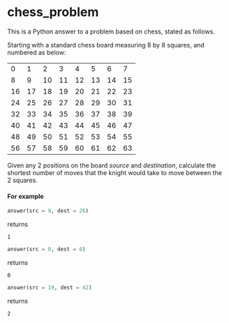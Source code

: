# chess_problem

This is a Python answer to a problem based on chess, stated as follows.

Starting with a standard chess board measuring 8 by 8 squares, and numbered as below:
<table>
<tr>																							
<td>	0	</td>	<td>	1	</td>	<td>	2	</td>	<td>	3	</td>	<td>	4	</td>	<td>	5	</td>	<td>	6	</td>	<td>	7	</td>
</tr>																							
<tr>																							
<td>	8	</td>	<td>	9	</td>	<td>	10	</td>	<td>	11	</td>	<td>	12	</td>	<td>	13	</td>	<td>	14	</td>	<td>	15	</td>
</tr>																							
<tr>																							
<td>	16	</td>	<td>	17	</td>	<td>	18	</td>	<td>	19	</td>	<td>	20	</td>	<td>	21	</td>	<td>	22	</td>	<td>	23	</td>
</tr>																							
<tr>																							
<td>	24	</td>	<td>	25	</td>	<td>	26	</td>	<td>	27	</td>	<td>	28	</td>	<td>	29	</td>	<td>	30	</td>	<td>	31	</td>
</tr>																							
<tr>																							
<td>	32	</td>	<td>	33	</td>	<td>	34	</td>	<td>	35	</td>	<td>	36	</td>	<td>	37	</td>	<td>	38	</td>	<td>	39	</td>
</tr>																							
<tr>																							
<td>	40	</td>	<td>	41	</td>	<td>	42	</td>	<td>	43	</td>	<td>	44	</td>	<td>	45	</td>	<td>	46	</td>	<td>	47	</td>
</tr>																							
<tr>																							
<td>	48	</td>	<td>	49	</td>	<td>	50	</td>	<td>	51	</td>	<td>	52	</td>	<td>	53	</td>	<td>	54	</td>	<td>	55	</td>
</tr>																							
<tr>																							
<td>	56	</td>	<td>	57	</td>	<td>	58	</td>	<td>	59	</td>	<td>	60	</td>	<td>	61	</td>	<td>	62	</td>	<td>	63	</td>
</tr>																																																															
</table>

Given any 2 positions on the board <i>source</i> and <i>destination</i>, calculate the shortest number of moves that the knight would take to move between the 2 squares.

#### For example

```python
answer(src = 9, dest = 26)
````
returns

<code>1</code>


```python
answer(src = 0, dest = 0)
````
returns

<code>0</code>


```python
answer(src = 19, dest = 42)
````
returns

<code>2</code>
